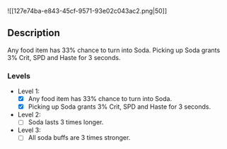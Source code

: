 ![[127e74ba-e843-45cf-9571-93e02c043ac2.png|50]]
## Description
Any food item has 33% chance to turn into Soda. Picking up Soda grants 3% Crit, SPD and Haste for 3 seconds.

### Levels
- Level 1: 
	- [x] Any food item has 33% chance to turn into Soda. 
	- [x] Picking up Soda grants 3% Crit, SPD and Haste for 3 seconds.
- Level 2:
	- [ ] Soda lasts 3 times longer.
- Level 3:
	- [ ] All soda buffs are 3 times stronger.